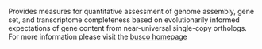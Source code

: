Provides measures for quantitative assessment of genome assembly, gene set, and transcriptome completeness based on evolutionarily informed expectations of gene content from near-universal single-copy orthologs.
For more information please visit the [busco homepage](https://busco.ezlab.org/)